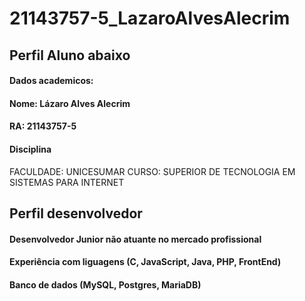# 21143757-5_LazaroAlvesAlecrim

## Perfil Aluno abaixo

#### Dados academicos:

#### Nome: Lázaro Alves Alecrim
#### RA: 21143757-5
#### Disciplina
FACULDADE: UNICESUMAR
CURSO: SUPERIOR DE TECNOLOGIA EM SISTEMAS PARA INTERNET


## Perfil desenvolvedor

#### Desenvolvedor Junior não atuante no mercado profissional

#### Experiência com liguagens (C, JavaScript, Java, PHP, FrontEnd)
#### Banco de dados (MySQL,  Postgres, MariaDB)
